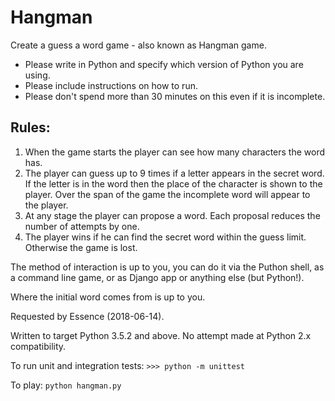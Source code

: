 # Hangman

Create a guess a word game - also known as Hangman game.
* Please write in Python and specify which version of Python you are using.
* Please include instructions on how to run.
* Please don't spend more than 30 minutes on this even if it is incomplete.

## Rules:
1) When the game starts the player can see how many characters the word has.
2) The player can guess up to 9 times if a letter appears in the secret word.
   If the letter is in the word then the place of the character is shown to the player.
   Over the span of the game the incomplete word will appear to the player.
3) At any stage the player can propose a word. Each proposal reduces the number of attempts by one.
4) The player wins if he can find the secret word within the guess limit. Otherwise the game is lost.


The method of interaction is up to you, you can do it via the Puthon shell, as a command line game, or as Django app
or anything else (but Python!).

Where the initial word comes from is up to you. 

Requested by Essence (2018-06-14).

Written to target Python 3.5.2 and above. No attempt made at Python 2.x compatibility.

To run unit and integration tests:
    ```>>> python -m unittest```

To play:
    ```python hangman.py```

